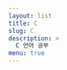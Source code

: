 ```yaml
---
layout: list
title: C
slug: C
description: >
  C 언어 공부
menu: true
---
```


<!-- Just a test line. -->